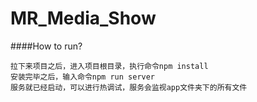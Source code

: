 # MR_Media_Show

####How to run?

```
拉下来项目之后，进入项目根目录，执行命令npm install
安装完毕之后，输入命令npm run server
服务就已经启动，可以进行热调试，服务会监视app文件夹下的所有文件
```